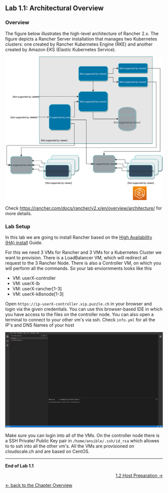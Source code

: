 ## Lab 1.1: Architectural Overview

### Overview
The figure below illustrates the high-level architecture of Rancher 2.x. The figure depicts a Rancher Server installation that manages two Kubernetes clusters: one created by Rancher Kubernetes Engine (RKE) and another created by Amazon EKS (Elastic Kubernetes Service).

![Rancher Overview](../resources/images/rancher-architecture.svg)

Check https://rancher.com/docs/rancher/v2.x/en/overview/architecture/ for more details.

### Lab Setup
In this lab we are going to install Rancher based on the [High Availability (HA) install](https://rancher.com/docs/rancher/v2.x/en/installation/ha/) Guide.

For this we need 3 VMs for Rancher and 3 VMs for a Kubernetes Cluster we want to provision. There is a LoadBalancer VM, which will redirect all request to the 3 Rancher Node. There is also a Controller VM, on which you will perform all the commands.
So your lab enviornments looks like this

* VM: userX-controller
* VM: userX-lb
* VM: userX-rancher[1-3]
* VM: userX-k8snode[1-3]

Open `https://ip-userX-controller.xip.puzzle.ch` in your browser and login via the given credentials. You can use this browser-based IDE in which you have access to the files on the controller node. You can also open a terminal to connect to your other vm's via ssh. Check `info.yml` for all the IP's and DNS Names of your host

![IDE Overview](../resources/images/theia_screen.png)

Make sure you can login into all of the VMs. On the controller node there is a SSH Private/
Public Key pair in `/home/ansible/.ssh/id_rsa` which allowes to to ssh into all the other vm's. All the VMs are provisioned on cloudscale.ch and are based on CentOS.

---

**End of Lab 1.1**

<p width="100px" align="right"><a href="12_hostpreparation.md">1.2 Host Preparation →</a></p>

[← back to the Chapter Overview](10_rancher.md)
